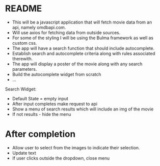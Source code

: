 # README

* This will be a javascript application that will fetch movie data from an api, namely omdbapi.com.
* Will use axios for fetching data from outside sources.
* For some of the styling I will be using the Bulma framework as well as custom css.
* The app will have a search function that should include autocomplete.
* Establish search and autocomplete criteria along with rules associated therewith.
* The app will display a poster of the movie along with any search parameters.
* Build the autocomplete widget from scratch
* ...

Search Widget:
* Default State = empty input
* After input completes make request to api
* Show a menu of search results which will include an img of the movie
* If not results - hide the menu
# After completion
* Allow user to select from the images to indicate their selection.
* Update text
* If user clicks outside the dropdown, close menu 

